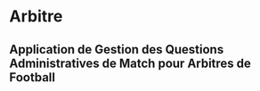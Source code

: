 # Arbitre
## Application de Gestion des Questions Administratives de Match pour Arbitres de Football
